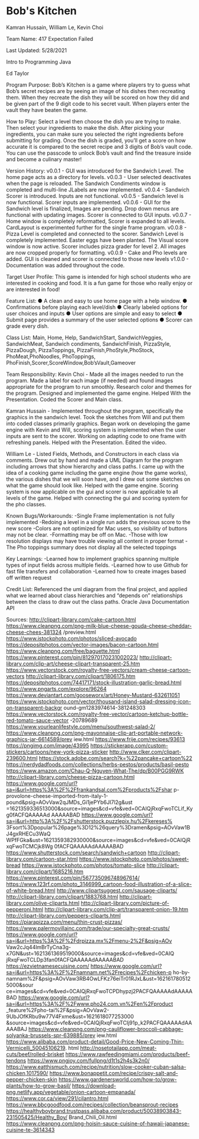 # Bob's Kitchen

Kamran Hussain, William Le, Kevin Choi

Team Name: 417 Expectation Failed

Last Updated: 5/28/2021

Intro to Programming Java

Ed Taylor

Program Purpose:
Bob’s Kitchen is a game where players try to guess what Bob’s secret recipes are
by seeing an image of his dishes then recreating them. When they recreate the dish
they will be scored on how they did and be given part of the 9 digit code to his
secret vault. When players enter the vault they have beaten the game.

How to Play:
Select a level then choose the dish you are trying to make. Then select your
ingredients to make the dish. After picking your ingredients, you can make sure
you selected the right ingredients before submitting for grading. Once the dish is
graded, you’ll get a score on how accurate it is compared to the secret recipe and 3
digits of Bob’s vault code. You can use the passcode to unlock Bob’s vault and find
the treasure inside and become a culinary master!

Version History:
v0.0.1 - GUI was introduced for the Sandwich Level. The home page acts as a
directory for levels.
v0.0.3 - User selected deactivates when the page is reloaded. The Sandwich
Condiments window is completed and multi-line JLabels are now implemented.
v0.0.4 - Sandwich Scorer is introduced. Inputs are not functional.
v0.0.5 - Sandwich level is now functional. Scorer inputs are implemented.
v0.0.6 - GUI for the Sandwich level is finalized, Images are pending. Drop down
menus are functional with updating images. Scorer is connected to GUI inputs.
v0.0.7 - Home window is completely reformatted, Scorer is expanded to all levels.
CardLayout is experimented further for the single frame program.
v0.0.8 - Pizza Level is completed and connected to the scorer. Sandwich Level is
completely implemented. Easter eggs have been planted. The Visual score window
is now active. Scorer includes pizza grader for level 2. All images are now cropped
properly for formatting.
v0.0.9 - Cake and Pho levels are added. GUI is cleaned and scorer is connected to
those new levels
v1.0.0 - Documentation was added throughout the code.

Target User Profile:
This game is intended for high school students who are interested in cooking and
food. It is a fun game for those who really enjoy or are interested in food!

Feature List:
● A clean and easy to use home page with a help window.
● Confirmations before playing each level/dish
● Clearly labeled options for user choices and inputs
● User options are simple and easy to select
● Submit page provides a summary of the user selected options
● Scorer can grade every dish.

Class List: Main, Home, Help, SandwichStart, SandwichVeggies, SandwichMeat,
Sandwich condiments, SandwichFinish, PizzaStyle, PizzaDough, PizzaToppings,
PizzaFinish,PhoStyle,PhoStock, PhoMeat,PhoNoodles, PhoToppings,
PhoFinish,Scorer,ScoreWindow,Bob’sVault,Gameover

Team Responsibility:
Kevin Choi - Made all the images needed to run the program. Made a label for
each image (if needed) and found images appropriate for the program to run
smoothly. Research color and themes for the program. Designed and implemented
the game engine. Helped With the Presentation. Coded the Scorer and Main class.

Kamran Hussain - Implemented throughout the program, specifically the graphics
in the sandwich level. Took the sketches from Will and put them into coded classes
primarily graphics. Began work on developing the game engine with Kevin and
Will, scoring system is implemented when the user inputs are sent to the scorer.
Working on adapting code to one frame with refreshing panels. Helped with the
Presentation. Edited the video.

William Le - Listed Fields, Methods, and Constructors in each class via comments.
Drew out by hand and made a UML Diagram for the program including arrows
that show hierarchy and class paths. I came up with the idea of a cooking game
including the game engine (how the game works), the various dishes that we will
soon have, and I drew out some sketches on what the game should look like.
Helped with the game engine. Scoring system is now applicable on the gui and
scorer is now applicable to all levels of the game. Helped with connecting the gui
and scoring system for the pho classes.

Known Bugs/Workarounds:
-Single Frame implementation is not fully implemented
-Redoing a level in a single run adds the previous score to the new score
-Colors are not optimized for Mac users, so visibility of buttons may not be clear.
-Formatting may be off on Mac.
-Those with low resolution displays may have trouble viewing all content in proper
format
-The Pho toppings summary does not display all the selected toppings

Key Learnings:
-Learned how to implement graphics spanning multiple types of input fields across
multiple fields.
-Learned how to use Github for fast file transfers and collaboration
-Learned how to create images based off written request

Credit List:
Referenced the uml diagram from the final project, and applied what we learned
about class hierarchies and “depends on” relationships between the class to draw
out the class paths.
Oracle Java Documentation API

Sources:
http://clipart-library.com/cake-cartoon.html
https://www.cleanpng.com/png-milk-blue-cheese-gouda-cheese-cheddar-cheese-chees-381324
/preview.html
https://www.istockphoto.com/photos/sliced-avocado
https://depositphotos.com/vector-images/bacon-cartoon.html
https://www.cleanpng.com/free/baguette.html
https://www.pinterest.com/pin/812970170231002023/
http://clipart-library.com/clip-art/cheese-clipart-transparent-25.htm
https://www.vectorstock.com/royalty-free-vectors/cream-cheese-cartoon-vectors
http://clipart-library.com/clipart/1806175.htm
https://depositphotos.com/74417171/stock-illustration-garlic-bread.html
https://www.pngarts.com/explore/96264
https://www.deviantart.com/gooseworx/art/Honey-Mustard-632611051
https://www.istockphoto.com/vector/thousand-island-salad-dressing-icon-on-transparent-backgr
ound-gm1283974614-381248303
https://www.vectorstock.com/royalty-free-vector/cartoon-ketchup-bottle-red-tomato-sauce-vector
-20789689
https://www.yourleanlifestyle.com/menu/southwest-salad-2/
https://www.cleanpng.com/png-mayonnaise-clip-art-portable-network-graphics-jar-6614589/prev
iew.html
https://www.frije.com/recipes/93613
https://pngimg.com/image/43995
https://stickerapp.com/custom-stickers/cartoons/new-york-pizza-sticker
http://www.clker.com/clipart-239600.html
https://stock.adobe.com/search?k=%22pancake+cartoon%22
https://nerdydadfoods.com/collections/herbs-pestos/products/basil-pesto
https://www.amazon.com/Chau-Q-Nguyen-What-The/dp/B00PGG9RWK
http://clipart-library.com/cheese-pizza-cartoon.html
https://www.google.com/url?sa=i&url=https%3A%2F%2Ffrankandsal.com%2Fproducts%2Fshar
p-provolone-cheese-imported-from-italy-1-pound&psig=AOvVaw2qJMDs_Gi1jePYb6JI7l2g&ust
=1621359336513000&source=images&cd=vfe&ved=0CAIQjRxqFwoTCLif_Kyg0fACFQAAAAAd
AAAAABAD
https://www.google.com/url?sa=i&url=http%3A%2F%2Fshutterstock.puzzlepix.hu%2Fkereses%
3Fsort%3Dpopular%26page%3D12%26query%3Dramen&psig=AOvVaw1BJ4gxRHECu3WaQ
WPfFGka&ust=1621359382930000&source=images&cd=vfe&ved=0CAIQjRxqFwoTCMCjk8Wg
0fACFQAAAAAdAAAAABAD
https://www.shutterstock.com/search/sandwich+cartoon
http://clipart-library.com/cartoon-star.html
https://www.istockphoto.com/photos/sweet-bread
https://www.istockphoto.com/photos/tomato-slice
http://clipart-library.com/clipart/1685216.htm
https://www.pinterest.com/pin/567735096748967614/
https://www.123rf.com/photo_3146999_cartoon-food-illustration-of-a-slice-of-white-bread.html
http://www.clipartsuggest.com/sausage-cliparts/
http://clipart-library.com/clipart/1883768.html
http://clipart-library.com/olive-cliparts.html
http://clipart-library.com/picture-of-pepperoni.html
http://clipart-library.com/clip-art/transparent-onion-19.htm
http://clipart-library.com/peppers-cliparts.html
https://piarapizza.com/menu/thin-crust-pizzas/
https://www.palermovillainc.com/trade/our-specialty-great-crusts/
https://www.google.com/url?sa=i&url=https%3A%2F%2Fdrpizza.mx%2Fmenu-2%2F&psig=AOv
Vaw2cJq44lmBrTyCna3g-x7GN&ust=1621361369519000&source=images&cd=vfe&ved=0CAIQ
jRxqFwoTCLDp3fan0fACFQAAAAAdAAAAABAD
https://ezvietnamesecuisine.com/
https://www.google.com/url?sa=i&url=https%3A%2F%2Fnamnam.net%2Frecipes%2Fchicken-p
ho-by-namnam%2F&psig=AOvVaw3RB4OwLFKz76eiTr01RJxL&ust=1621617805125000&sour
ce=images&cd=vfe&ved=0CAIQjRxqFwoTCPDhypzj2PACFQAAAAAdAAAAABAD
https://www.google.com/url?sa=i&url=https%3A%2F%2Fwww.pho24.com.vn%2Fen%2Fproduct
_feature%2Fpho-tai%2F&psig=AOvVaw2-9UbJOfKRbu9w77V4Fxme&ust=1621618077253000
&source=images&cd=vfe&ved=0CAIQjRxqFwoTCIj91p_k2PACFQAAAAAdAAAAABAJ
https://www.cleanpng.com/png-cauliflower-broccoli-cabbage-solyanka-brussels-spr-639885/prev
iew.html
https://www.alibaba.com/product-detail/Good-Price-New-Coming-Thin-Vermicelli_50045106219.
html
http://nosetotailapp.com/meat-cuts/beef/rolled-brisket
https://www.rawfeedingmiami.com/products/beef-tendons
https://www.pngjoy.com/fullpng/d1t1s2h4s3k2n0/
https://www.eatthismuch.com/recipe/nutrition/slow-cooker-cuban-salsa-chicken,1017590/
https://www.bonappetit.com/recipe/crispy-salt-and-pepper-chicken-skin
https://www.gardenersworld.com/how-to/grow-plants/how-to-grow-basil/
https://download-png.netlify.app/vegetable/onion-cartoon-empanada/
https://www.cor.ca/view/291/cilantro.html
https://www.bbcgoodfood.com/recipes/collection/beansprout-recipes
https://healthyboybrand.trustpass.alibaba.com/product/50038903843-231505425/Healthy_Boy/
Brand_Chili_Oil.html
https://www.cleanpng.com/png-hoisin-sauce-cuisine-of-hawaii-japanese-cuisine-te-3614343
